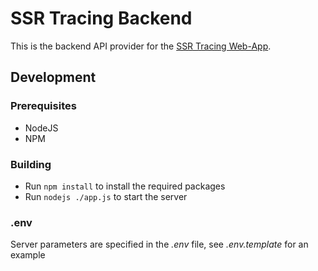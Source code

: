 # SSR Tracing Backend
This is the backend API provider for the [SSR Tracing Web-App](https://github.com/naresh97/ssr-tracing).

## Development
### Prerequisites
- NodeJS
- NPM

### Building
- Run `npm install` to install the required packages
- Run `nodejs ./app.js` to start the server

### .env
Server parameters are specified in the *.env* file, see *.env.template* for an example
